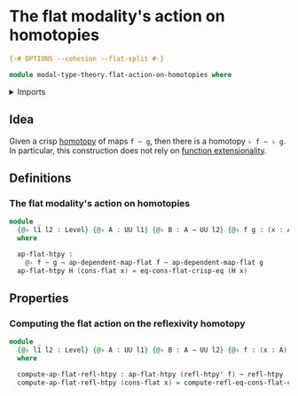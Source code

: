 # The flat modality's action on homotopies

```agda
{-# OPTIONS --cohesion --flat-split #-}

module modal-type-theory.flat-action-on-homotopies where
```

<details><summary>Imports</summary>

```agda
open import foundation.action-on-identifications-functions
open import foundation.dependent-pair-types
open import foundation.equivalences
open import foundation.function-types
open import foundation.homotopies
open import foundation.identity-types
open import foundation.injective-maps
open import foundation.retractions
open import foundation.retracts-of-types
open import foundation.sections
open import foundation.torsorial-type-families
open import foundation.universe-levels

open import modal-type-theory.crisp-identity-types
open import modal-type-theory.flat-modality
open import modal-type-theory.functoriality-flat-modality
```

</details>

## Idea

Given a crisp [homotopy](foundation-core.homotopies.md) of maps `f ~ g`, then
there is a homotopy `♭ f ~ ♭ g`. In particular, this construction does not rely
on [function extensionality](foundation.function-extensionality.md).

## Definitions

### The flat modality's action on homotopies

```agda
module _
  {@♭ l1 l2 : Level} {@♭ A : UU l1} {@♭ B : A → UU l2} {@♭ f g : (x : A) → B x}
  where

  ap-flat-htpy :
    @♭ f ~ g → ap-dependent-map-flat f ~ ap-dependent-map-flat g
  ap-flat-htpy H (cons-flat x) = eq-cons-flat-crisp-eq (H x)
```

## Properties

### Computing the flat action on the reflexivity homotopy

```agda
module _
  {@♭ l1 l2 : Level} {@♭ A : UU l1} {@♭ B : A → UU l2} {@♭ f : (x : A) → B x}
  where

  compute-ap-flat-refl-htpy : ap-flat-htpy (refl-htpy' f) ~ refl-htpy
  compute-ap-flat-refl-htpy (cons-flat x) = compute-refl-eq-cons-flat-crisp-eq
```
